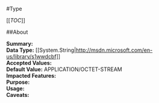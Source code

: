 #Type

[[_TOC_]]

##About

**Summary:**   
**Data Type:** [[System.String|http://msdn.microsoft.com/en-us/library/s1wwdcbf]]  
**Accepted Values:**   
**Default Value:** APPLICATION/OCTET-STREAM  
**Impacted Features:**   
**Purpose:**   
**Usage:**   
**Caveats:**   


